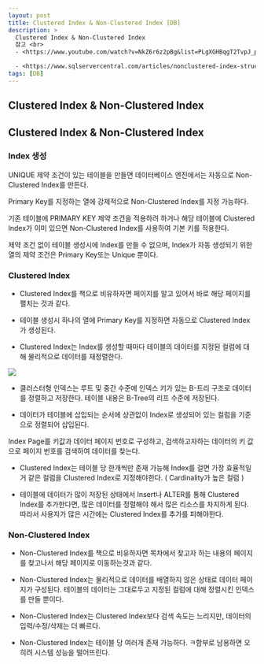 ```yaml
---
layout: post
title: Clustered Index & Non-Clustered Index [DB]
description: >
  Clustered Index & Non-Clustered Index
  참고 <br>
  - <https://www.youtube.com/watch?v=NkZ6r6z2pBg&list=PLgXGHBqgT2TvpJ_p9L_yZKPifgdBOzdVH&index=162>

  - <https://www.sqlservercentral.com/articles/nonclustered-index-structure>
tags: [DB]
---
```


## Clustered Index & Non-Clustered Index

## Clustered Index & Non-Clustered Index

### Index 생성


UNIQUE 제약 조건이 있는 테이블을 만들면 데이터베이스 엔진에서는 자동으로 Non-Clustered Index를 만든다.

Primary Key를 지정하는 열에 강제적으로 Non-Clustered Index를 지정 가능하다.

기존 테이블에 PRIMARY KEY 제약 조건을 적용하려 하거나 해당 테이블에 Clustered Index가 이미 있으면 Non-Clustered Index를 사용하여 기본 키를 적용한다.

제약 조건 없이 테이블 생성시에 Index를 만들 수 없으며, Index가 자동 생성되기 위한 열의 제약 조건은 Primary Key또는 Unique 뿐이다.


### Clustered Index
* Clustered Index를 책으로 비유하자면 페이지를 알고 있어서 바로 해당 페이지를 펼치는 것과 같다.

* 테이블 생성시 하나의 열에 Primary Key를 지정하면 자동으로 Clustered Index가 생성된다.

* Clustered Index는 Index를 생성할 때마다 테이블의 데이터를 지정된 컬럼에 대해 물리적으로 데이터를 재정렬한다.

![](https://taeho0304.github.io/assets/img/DB/ClusteredIndex.png)

* 클러스터형 인덱스는 루트 및 중간 수준에 인덱스 키가 있는 B-트리 구조로 데이터를 정렬하고 저장한다. 테이블 내용은 B-Tree의 리프 수준에 저장된다.

* 데이터가 테이블에 삽입되는 순서에 상관없이 Index로 생성되어 있는 컬럼을 기준으로 정렬되어 삽입된다.

Index Page를 키값과 데이터 페이지 번호로 구성하고, 검색하고자하는 데이터의 키 값으로 페이지 번호를 검색하여 데이터를 찾는다.

* Clustered Index는 테이블 당 한개씩만 존재 가능해 Index를 걸면 가장 효율적일거 같은 컬럼을 Clustered Index로 지정해야한다. ( Cardinality가 높은 컬럼 )

* 테이블에 데이터가 많이 저장된 상태에서 Insert나 ALTER를 통해 Clustered Index를 추가한다면, 많은 데이터를 정렬해야 해서 많은 리소스를 차지하게 된다. 따라서 사용자가 많은 시간에는 Clustered Index를 추가를 피해야한다.


### Non-Clustered Index
* Non-Clustered Index를 책으로 비유하자면 목차에서 찾고자 하는 내용의 페이지를 찾고나서 해당 페이지로 이동하는것과 같다.

* Non-Clustered Index는 물리적으로 데이터를 배열하지 않은 상태로 데이터 페이지가 구성된다.
테이블의 데이터는 그대로두고 지정된 컬럼에 대해 정렬시킨 인덱스를 만들 뿐이다.

* Non-Clustered Index는 Clustered Index보다 검색 속도는 느리지만, 데이터의 입력/수정/삭제는 더 빠르다.

* Non-Clustered Index는 테이블 당 여러개 존재 가능하다.
ㅋ함부로 남용하면 오히려 시스템 성능을 떨어뜨린다.